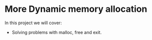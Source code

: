 # More Dynamic memory allocation

In this project we will cover:

- Solving problems with malloc, free and exit.
